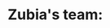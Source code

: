 # Zubia's team: <Title of project>

## Team members names: <Insert names in alphabetical order>

## Project Description

Write 3-5 sentences on describing your project.

  1. Problem you are working on
  2. Talk about the dataset
  3. Why is it interesting

## How to use code in this repo

This repo contains code that does <>

Sample script usage for script my_script.py

    python3 my_script.py <arg1> <arg2>....
    
    arg1: is ...
    arg2: is ...
    
## References

1. Any project you used, whether an open source tool, a library, a paper, an online, a data source. 

